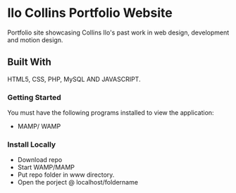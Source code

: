 # Ilo Collins Portfolio Website

Portfolio site showcasing Collins Ilo's past work in web design, development and motion design.

## Built With

HTML5, CSS, PHP, MySQL AND JAVASCRIPT.

### Getting Started

You must have the following programs installed to view the application: 

* MAMP/ WAMP

### Install Locally

* Download repo
* Start WAMP/MAMP
* Put repo folder in www directory.
* Open the porject @ localhost/foldername
